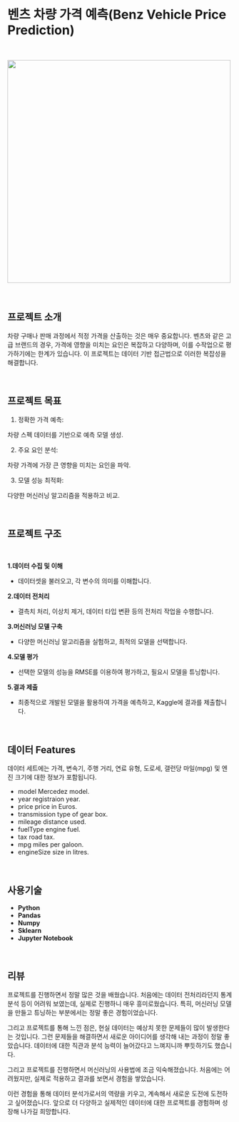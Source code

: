 # 벤츠 차량 가격 예측(Benz Vehicle Price Prediction)

<br/>

<code><img height="500" 
src = https://github.com/siilver94/Benz-Vehicle-Price-Prediction/assets/57824945/72b0b3e6-a2e0-44c7-9414-a2a357fb5938></code>

<br/>

## 프로젝트 소개

차량 구매나 판매 과정에서 적정 가격을 산출하는 것은 매우 중요합니다.
벤츠와 같은 고급 브랜드의 경우, 가격에 영향을 미치는 요인은 복잡하고 다양하며, 이를 수작업으로 평가하기에는 한계가 있습니다.
이 프로젝트는 데이터 기반 접근법으로 이러한 복잡성을 해결합니다.

<br/>

## 프로젝트 목표

1. 정확한 가격 예측:
   
차량 스펙 데이터를 기반으로 예측 모델 생성.

2. 주요 요인 분석:
   
차량 가격에 가장 큰 영향을 미치는 요인을 파악.

3. 모델 성능 최적화:
   
다양한 머신러닝 알고리즘을 적용하고 비교.

<br/>

## 프로젝트 구조

<br/>

**1.데이터 수집 및 이해**
- 데이터셋을 불러오고, 각 변수의 의미를 이해합니다.

**2.데이터 전처리**
- 결측치 처리, 이상치 제거, 데이터 타입 변환 등의 전처리 작업을 수행합니다.

**3.머신러닝 모델 구축**
- 다양한 머신러닝 알고리즘을 실험하고, 최적의 모델을 선택합니다.

**4.모델 평가**
- 선택한 모델의 성능을 RMSE를 이용하여 평가하고, 필요시 모델을 튜닝합니다.

**5.결과 제출**
- 최종적으로 개발된 모델을 활용하여 가격을 예측하고, Kaggle에 결과를 제출합니다.

<br/>

## 데이터 Features

데이터 세트에는 가격, 변속기, 주행 거리, 연료 유형, 도로세, 갤런당 마일(mpg) 및 엔진 크기에 대한 정보가 포함됩니다.


- model Mercedez model.
- year registraion year.
- price price in Euros.
- transmission type of gear box.
- mileage distance used.
- fuelType engine fuel.
- tax road tax.
- mpg miles per galoon.
- engineSize size in litres.

<br/>

## 사용기술
- **Python**
- **Pandas**
- **Numpy**
- **Sklearn**
- **Jupyter Notebook**

<br/>

## 리뷰

프로젝트를 진행하면서 정말 많은 것을 배웠습니다. 처음에는 데이터 전처리라던지 통계 분석 등이 어려워 보였는데, 실제로 진행하니 매우 흥미로웠습니다. 특히, 머신러닝 모델을 만들고 튜닝하는 부분에서는 정말 좋은 경험이었습니다.

그리고 프로젝트를 통해 느낀 점은, 현실 데이터는 예상치 못한 문제들이 많이 발생한다는 것입니다. 그런 문제들을 해결하면서 새로운 아이디어를 생각해 내는 과정이 정말 좋았습니다. 데이터에 대한 직관과 분석 능력이 늘어갔다고 느껴지니까 뿌듯하기도 했습니다.

그리고 프로젝트를 진행하면서 머신러닝의 사용법에 조금 익숙해졌습니다. 처음에는 어려웠지만, 실제로 적용하고 결과를 보면서 경험을 쌓았습니다. 

이런 경험을 통해 데이터 분석가로서의 역량을 키우고, 계속해서 새로운 도전에 도전하고 싶어졌습니다. 앞으로 더 다양하고 실제적인 데이터에 대한 프로젝트를 경험하며 성장해 나가길 희망합니다.
